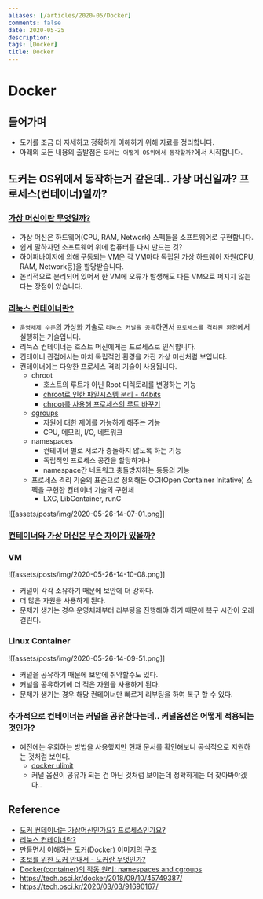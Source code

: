 ```yaml
---
aliases: [/articles/2020-05/Docker]
comments: false
date: 2020-05-25
description: 
tags: [Docker]
title: Docker
---
```

# Docker
## 들어가며
- 도커를 조금 더 자세하고 정확하게 이해하기 위해 자료를 정리합니다.
- 아래의 모든 내용의 출발점은 `도커는 어떻게 OS위에서 동작할까?`에서 시작합니다.

## 도커는 OS위에서 동작하는거 같은데.. 가상 머신일까? 프로세스(컨테이너)일까?
### [가상 머신이란 무엇일까?](https://www.redhat.com/ko/topics/virtualization/what-is-a-virtual-machine)
- 가상 머신은 하드웨어(CPU, RAM, Network) 스펙들을 소프트웨어로 구현합니다.
- 쉽게 말하자면 소프트웨어 위에 컴퓨터를 다시 만드는 것?
- 하이퍼바이저에 의해 구동되는 VM은 각 VM마다 독립된 가상 하드웨어 자원(CPU, RAM, Network등)을 할당받습니다.
- 논리적으로 분리되어 있어서 한 VM에 오류가 발생해도 다른 VM으로 퍼지지 않는다는 장점이 있습니다.

### [리눅스 컨테이너란?](https://www.redhat.com/ko/topics/containers/whats-a-linux-container)
- `운영체제 수준`의 가상화 기술로 `리눅스 커널을 공유`하면서 `프로세스를 격리된 환경`에서 실행하는 기술입니다.
- 리눅스 컨테이너는 호스트 머신에게는 프로세스로 인식합니다.
- 컨테이너 관점에서는 마치 독립적인 환경을 가진 가상 머신처럼 보입니다.
- 컨테이너에는 다양한 프로세스 격리 기술이 사용됩니다.
    - chroot
        - 호스트의 루트가 아닌 Root 디렉토리를 변경하는 기능
        - [chroot로 인한 파일시스템 분리 - 44bits](https://www.44bits.io/ko/post/change-root-directory-by-using-chroot)
        - [chroot를 사용해 프로세스의 루트 바꾸기](https://steemit.com/kr/@mishana/1-chroot)
    - [cgroups](http://jake.dothome.co.kr/control-groups/)
        - 자원에 대한 제어를 가능하게 해주는 기능
        - CPU, 메모리, I/O, 네트워크
    - namespaces
        - 컨테이너 별로 서로가 충돌하지 않도록 하는 기능
        - 독립적인 프로세스 공간을 할당하거나
        - namespace간 네트워크 충돌방지하는 등등의 기능
    - 프로세스 격리 기술의 표준으로 정의해둔 OCI(Open Container Initative) 스펙을 구현한 컨테이너 기술의 구현체
        - LXC, LibContainer, runC

![[assets/posts/img/2020-05-26-14-07-01.png]]


### [컨테이너와 가상 머신은 무슨 차이가 있을까?](https://docs.microsoft.com/en-us/virtualization/windowscontainers/about/containers-vs-vm)
### VM

![[assets/posts/img/2020-05-26-14-10-08.png]]

- 커널이 각각 소유하기 때문에 보안에 더 강하다.
- 더 많은 자원을 사용하게 된다.
- 문제가 생기는 경우 운영체제부터 리부팅을 진행해야 하기 때문에 복구 시간이 오래 걸린다.

### Linux Container

![[assets/posts/img/2020-05-26-14-09-51.png]]

- 커널을 공유하기 때문에 보안에 취약할수도 있다.
- 커널을 공유하기에 더 적은 자원을 사용하게 된다.
- 문제가 생기는 경우 해당 컨테이너만 빠르게 리부팅을 하여 복구 할 수 있다.

### 추가적으로 컨테이너는 커널을 공유한다는데.. 커널옵션은 어떻게 적용되는것인가?
- 예전에는 우회하는 방법을 사용했지만 현재 문서를 확인해보니 공식적으로 지원하는 것처럼 보인다.
    - [docker ulimit](https://docs.docker.com/engine/reference/commandline/run/#set-ulimits-in-container---ulimit)
    - 커널 옵션이 공유가 되는 건 아닌 것처럼 보이는데 정확하게는 더 찾아봐야겠다..


## Reference
- [도커 컨테이너는 가상머신인가요? 프로세스인가요?](https://www.44bits.io/ko/post/is-docker-container-a-virtual-machine-or-a-process)
- [리눅스 컨테이너란?](https://www.44bits.io/ko/keyword/linux-container)
- [만들면서 이해하는 도커(Docker) 이미지의 구조](https://www.44bits.io/ko/post/how-docker-image-work)
- [초보를 위한 도커 안내서 - 도커란 무엇인가?](https://subicura.com/2017/01/19/docker-guide-for-beginners-1.html)
- [Docker(container)의 작동 원리: namespaces and cgroups](https://tech.ssut.me/what-even-is-a-container/)
- <https://tech.osci.kr/docker/2018/09/10/45749387/>
- <https://tech.osci.kr/2020/03/03/91690167/>
